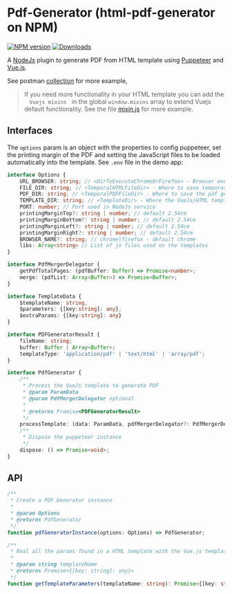 # Pdf-Generator (html-pdf-generator on NPM)

[![NPM version][npm-image]][npm-url]
[![Downloads][downloads-image]][npm-url]

[npm-image]:http://img.shields.io/npm/v/html-pdf-generator.svg
[npm-url]:https://npmjs.org/package/html-pdf-generator
[downloads-image]:http://img.shields.io/npm/dm/html-pdf-generator.svg

A [NodeJs](https://nodejs.org) plugin to generate PDF from HTML template using [Puppeteer](https://github.com/puppeteer/puppeteer) and [Vue.js](https://vuejs.org/).

See postman [collection](../demo/pdf-generator-test.postman_collection.json) for more example,

> If you need more functionality in your HTML template you can add the &nbsp;&nbsp; `Vuejs mixins`&nbsp;&nbsp; in the global `window.mixins` array to extend Vuejs default functionality. See the file [mixin.js](../demo/misc/mixin.js) for more example.

## Interfaces

The `options` param is an object with the properties to config puppeteer, set the printing margin of the PDF and setting the JavaScript files to be loaded automatically into the template. See `.env` file in the demo app:

```typescript
interface Options {
    URL_BROWSER: string; // <DirToExecuteChromeOrFirefox> - Browser executable full path
    FILE_DIR: string; // <TemporalHTMLFileDir> - Where to save temporary files
    PDF_DIR: string; // <TemporalPDFFileDir> - Where to save the pdf generated
    TEMPLATE_DIR: string; // <TemplateDir> - Where the VueJs/HTML templates live
    PORT: number; // Port used in NodeJs service
    printingMarginTop?: string | number; // default 2.54cm
    printingMarginBottom?: string | number; // default 2.54cm
    printingMarginLeft?: string | number; // default 2.54cm
    printingMarginRight?: string | number; // default 2.54cm
    BROWSER_NAME?: string; // chrome|firefox - default chrome
    libs: Array<string> // List of js files used on the templates
}
```

```typescript
interface PdfMergerDelegator {
    getPdfTotalPages: (pdfBuffer: Buffer) => Promise<number>;
    merge: (pdfList: Array<Buffer>) => Promise<Buffer>;
}

interface TemplateData {
    $templateName: string,
    $parameters: {[key:string]: any}, 
    $extraParams: {[key:string]: any}
}

interface PDFGeneratorResult {
    fileName: string;
    buffer: Buffer | Array<Buffer>;
    templateType: 'application/pdf' | 'text/html' | 'array/pdf';
}

interface PdfGenerator {
    /**
     * Process the VueJs template to generate PDF
     * @param ParamData
     * @param PdfMergerDelegator optional
     * 
     * @returns Promise<PDFGeneratorResult>
     */
    processTemplate: (data: ParamData, pdfMergerDelegator?: PdfMergerDelegator) => Promise<PDFGeneratorResult>;
    /**
     * Dispose the puppeteer instance
     */
    dispose: () => Promise<void>;
}
```
## API
```typescript
/**
 * Create a PDF Generator instance
 *
 * @param Options
 * @returns PdfGenerator
 */
function pdfGeneratorInstance(options: Options) => PdfGenerator; 

/**
 * Real all the params found in a HTML template with the Vue.js template syntax.
 *
 * @param string templateName
 * @returns Promise<{[key: string]: any}>
 */
function getTemplateParameters(templateName: string): Promise<{[key: string]: any}>;
```
